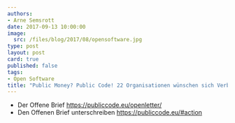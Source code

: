 ```yaml
---
authors:
- Arne Semsrott
date: 2017-09-13 10:00:00
image:
  src: /files/blog/2017/08/opensoftware.jpg
type: post
layout: post
card: true
published: false
tags:
- Open Software
title: "Public Money? Public Code! 22 Organisationen wünschen sich Verbesserungen bei der öffentlichen Auftragsvergabe für Software"
---
```



* Der Offene Brief https://publiccode.eu/openletter/
* Den Offenen Brief unterschreiben https://publiccode.eu/#action


